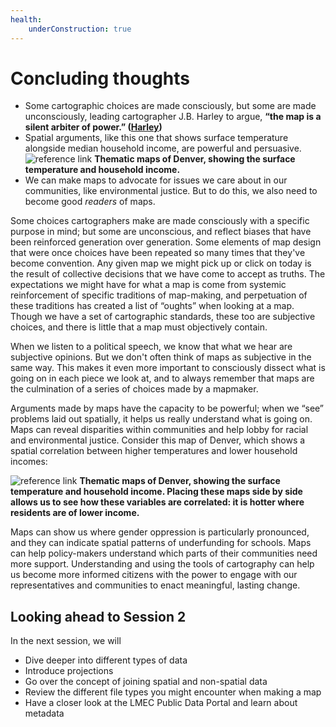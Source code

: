 ```yaml
---
health:
    underConstruction: true
---
```


# Concluding thoughts

* Some cartographic choices are made consciously, but some are made unconsciously, leading cartographer J.B. Harley to argue, **“the map is a silent arbiter of power.” ([Harley](https://quod.lib.umich.edu/p/passages/4761530.0003.008/--deconstructing-the-map?rgn=main;view=fulltext))**
* Spatial arguments, like this one that shows surface temperature alongside median household income, are powerful and persuasive. 
![reference link](https://wp-denverite.s3.amazonaws.com/wp-content/uploads/sites/4/2019/09/190907-HEAT-TRENDS-NPR-01.jpg) 
**Thematic maps of Denver, showing the surface temperature and household income.**
* We can make maps to advocate for issues we care about in our communities, like environmental justice. But to do this, we also need to become good *readers* of maps.

<hideable title = "More reading on your own time">

Some choices cartographers make are made consciously with a specific purpose in mind; but some are unconscious, and reflect biases that have been reinforced generation over generation. Some elements of map design that were once choices have been repeated so many times that they've become convention. Any given map we might pick up or click on today is the result of collective decisions that we have come to accept as truths. The expectations we might have for what a map is come from systemic reinforcement of specific traditions of map-making, and perpetuation of these traditions has created a list of “oughts” when looking at a map. Though we have a set of cartographic standards, these too are subjective choices, and there is little that a map must objectively contain. 

When we listen to a political speech, we know that what we hear are subjective opinions. But we don't often think of maps as subjective in the same way. This makes it even more important to consciously dissect what is going on in each piece we look at, and to always remember that maps are the culmination of a series of choices made by a mapmaker. 

Arguments made by maps have the capacity to be powerful; when we “see” problems laid out spatially, it helps us really understand what is going on. Maps can reveal disparities within communities and help lobby for racial and environmental justice. Consider this map of Denver, which shows a spatial correlation between higher temperatures and lower household incomes: 

![reference link](https://wp-denverite.s3.amazonaws.com/wp-content/uploads/sites/4/2019/09/190907-HEAT-TRENDS-NPR-01.jpg) 
**Thematic maps of Denver, showing the surface temperature and household income. Placing these maps side by side allows us to see how these variables are correlated: it is hotter where residents are of lower income.** 

Maps can show us where gender oppression is particularly pronounced, and they can indicate spatial patterns of underfunding for schools. Maps can help policy-makers understand which parts of their communities need more support. Understanding and using the tools of cartography can help us become more informed citizens with the power to engage with our representatives and communities to enact meaningful, lasting change.

</hideable> 

## Looking ahead to Session 2 

In the next session, we will 

* Dive deeper into different types of data
* Introduce projections
* Go over the concept of joining spatial and non-spatial data
* Review the different file types you might encounter when making a map
* Have a closer look at the LMEC Public Data Portal and learn about metadata

